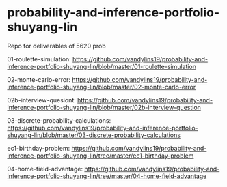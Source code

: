 # probability-and-inference-portfolio-shuyang-lin
Repo for deliverables of 5620 prob

01-roulette-simulation: https://github.com/vandylins19/probability-and-inference-portfolio-shuyang-lin/blob/master/01-roulette-simulation

02-monte-carlo-error: https://github.com/vandylins19/probability-and-inference-portfolio-shuyang-lin/blob/master/02-monte-carlo-error

02b-interview-quesiont: https://github.com/vandylins19/probability-and-inference-portfolio-shuyang-lin/blob/master/02b-interview-question

03-discrete-probability-calculations: https://github.com/vandylins19/probability-and-inference-portfolio-shuyang-lin/blob/master/03-discrete-probability-calculations

ec1-birthday-problem: https://github.com/vandylins19/probability-and-inference-portfolio-shuyang-lin/tree/master/ec1-birthday-problem

04-home-field-advantage: https://github.com/vandylins19/probability-and-inference-portfolio-shuyang-lin/tree/master/04-home-field-advantage
